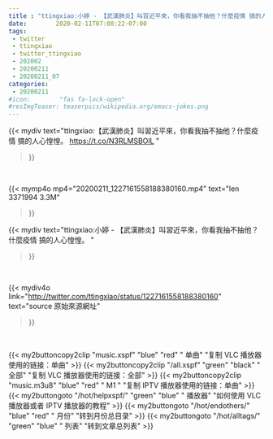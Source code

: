 ```yaml
---
title : "ttingxiao:小婷 - 【武漢肺炎】叫習近平來，你看我抽不抽他？什麼疫情 搞的人心惶惶。 "
date:        2020-02-11T07:08:22-07:00
tags:
 - twitter
 - ttingxiao
 - twitter_ttingxiao
 - 202002
 - 20200211
 - 20200211_07
categories:
 - 20200211
#icon:        "fas fa-lock-open"
#resImgTeaser: teaserpics/wikipedia.org/emacs-jokes.png
---
```


{{< mydiv text="ttingxiao:【武漢肺炎】叫習近平來，你看我抽不抽他？什麼疫情 搞的人心惶惶。 https://t.co/N3RLMSBOlL "
>}}
<br>


{{< mymp4o mp4="20200211_1227161558188380160.mp4"
text="len 3371994    3.3M"
>}}


{{< mydiv text="ttingxiao:小婷 - 【武漢肺炎】叫習近平來，你看我抽不抽他？什麼疫情 搞的人心惶惶。 "
>}}
<br>

{{< mydiv4o link="http://twitter.com/ttingxiao/status/1227161558188380160"
text="source 原始來源網址"
>}}


<br>



{{< my2buttoncopy2clip "music.xspf"        "blue"   "red"    " 单曲"  "复制 VLC 播放器使用的链接：单曲" >}} {{< my2buttoncopy2clip "/all.xspf"         "green"  "black"  " 全部"  "复制 VLC 播放器使用的链接：全部" >}} {{< my2buttoncopy2clip "music.m3u8"        "blue"   "red"    " M1 "    "复制 IPTV 播放器使用的链接：单曲" >}} {{< my2buttongoto      "/hot/helpxspf/"    "green"  "blue"   " 播放器" "如何使用 VLC 播放器或者 IPTV 播放器的教程" >}} {{< my2buttongoto      "/hot/endothers/"   "blue"   "red"    " 月份"   "转到月份总目录" >}} {{< my2buttongoto      "/hot/alltags/"     "green"  "blue"   " 列表"   "转到文章总列表" >}} 
